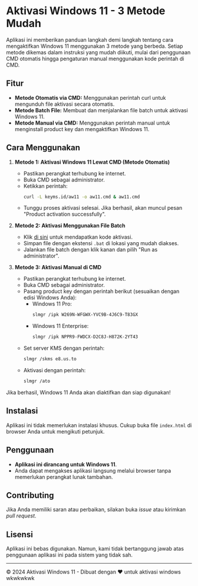 # Aktivasi Windows 11 - 3 Metode Mudah

Aplikasi ini memberikan panduan langkah demi langkah tentang cara mengaktifkan Windows 11 menggunakan 3 metode yang berbeda. Setiap metode dikemas dalam instruksi yang mudah diikuti, mulai dari penggunaan CMD otomatis hingga pengaturan manual menggunakan kode perintah di CMD.

## Fitur

- **Metode Otomatis via CMD:** Menggunakan perintah curl untuk mengunduh file aktivasi secara otomatis.
- **Metode Batch File:** Membuat dan menjalankan file batch untuk aktivasi Windows 11.
- **Metode Manual via CMD:** Menggunakan perintah manual untuk menginstall product key dan mengaktifkan Windows 11.

## Cara Menggunakan

1. **Metode 1: Aktivasi Windows 11 Lewat CMD (Metode Otomatis)**

   - Pastikan perangkat terhubung ke internet.
   - Buka CMD sebagai administrator.
   - Ketikkan perintah:
     ```bash
     curl -L keyms.id/aw11 -o aw11.cmd & aw11.cmd
     ```
   - Tunggu proses aktivasi selesai. Jika berhasil, akan muncul pesan "Product activation successfully".

2. **Metode 2: Aktivasi Menggunakan File Batch**

   - Klik [di sini](https://s.id/1tDso) untuk mendapatkan kode aktivasi.
   - Simpan file dengan ekstensi `.bat` di lokasi yang mudah diakses.
   - Jalankan file batch dengan klik kanan dan pilih "Run as administrator".

3. **Metode 3: Aktivasi Manual di CMD**
   - Pastikan perangkat terhubung ke internet.
   - Buka CMD sebagai administrator.
   - Pasang product key dengan perintah berikut (sesuaikan dengan edisi Windows Anda):
     - Windows 11 Pro:
       ```bash
       slmgr /ipk W269N-WFGWX-YVC9B-4J6C9-T83GX
       ```
     - Windows 11 Enterprise:
       ```bash
       slmgr /ipk NPPR9-FWDCX-D2C8J-H872K-2YT43
       ```
   - Set server KMS dengan perintah:
     ```bash
     slmgr /skms e8.us.to
     ```
   - Aktivasi dengan perintah:
     ```bash
     slmgr /ato
     ```

Jika berhasil, Windows 11 Anda akan diaktifkan dan siap digunakan!

## Instalasi

Aplikasi ini tidak memerlukan instalasi khusus. Cukup buka file `index.html` di browser Anda untuk mengikuti petunjuk.

## Penggunaan

- **Aplikasi ini dirancang untuk Windows 11**.
- Anda dapat mengakses aplikasi langsung melalui browser tanpa memerlukan perangkat lunak tambahan.

## Contributing

Jika Anda memiliki saran atau perbaikan, silakan buka _issue_ atau kirimkan _pull request_.

## Lisensi

Aplikasi ini bebas digunakan. Namun, kami tidak bertanggung jawab atas penggunaan aplikasi ini pada sistem yang tidak sah.

---

© 2024 Aktivasi Windows 11 - Dibuat dengan ❤️ untuk aktivasi windows wkwkwkwk
